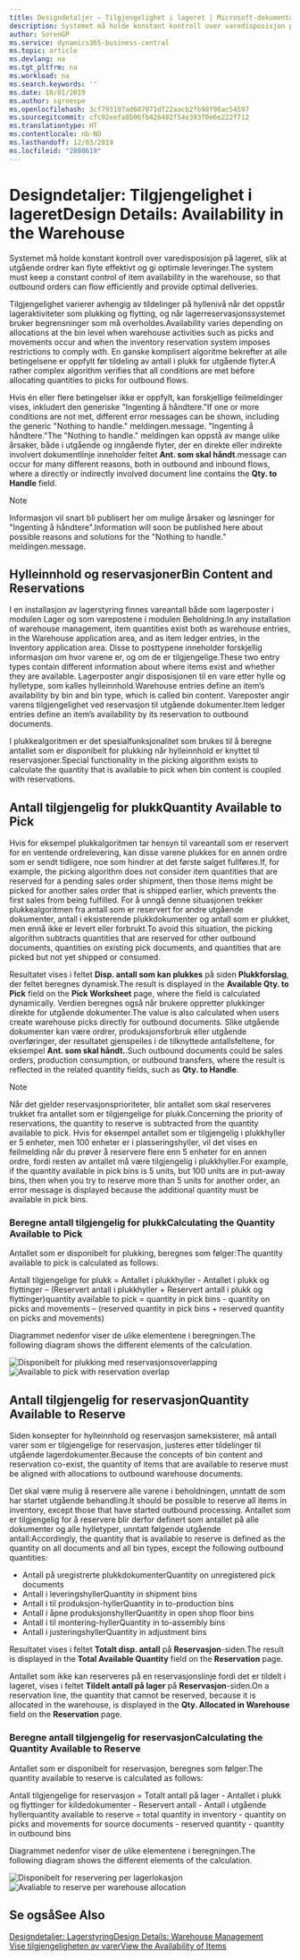 ```yaml
---
title: Designdetaljer – Tilgjengelighet i lageret | Microsoft-dokumentasjon
description: Systemet må holde konstant kontroll over varedisposisjon på lageret, slik at utgående ordrer kan flyte effektivt og gi optimale leveringer.
author: SorenGP
ms.service: dynamics365-business-central
ms.topic: article
ms.devlang: na
ms.tgt_pltfrm: na
ms.workload: na
ms.search.keywords: ''
ms.date: 10/01/2019
ms.author: sgroespe
ms.openlocfilehash: 3cf793197ad607071df22aacb2fb98f96ac54597
ms.sourcegitcommit: cfc92eefa8b06fb426482f54e393f0e6e222f712
ms.translationtype: HT
ms.contentlocale: nb-NO
ms.lasthandoff: 12/03/2019
ms.locfileid: "2880619"
---
```

# <a name="design-details-availability-in-the-warehouse"></a><span data-ttu-id="85919-103">Designdetaljer: Tilgjengelighet i lageret</span><span class="sxs-lookup"><span data-stu-id="85919-103">Design Details: Availability in the Warehouse</span></span>
<span data-ttu-id="85919-104">Systemet må holde konstant kontroll over varedisposisjon på lageret, slik at utgående ordrer kan flyte effektivt og gi optimale leveringer.</span><span class="sxs-lookup"><span data-stu-id="85919-104">The system must keep a constant control of item availability in the warehouse, so that outbound orders can flow efficiently and provide optimal deliveries.</span></span>  

<span data-ttu-id="85919-105">Tilgjengelighet varierer avhengig av tildelinger på hyllenivå når det oppstår lageraktiviteter som plukking og flytting, og når lagerreservasjonssystemet bruker begrensninger som må overholdes.</span><span class="sxs-lookup"><span data-stu-id="85919-105">Availability varies depending on allocations at the bin level when warehouse activities such as picks and movements occur and when the inventory reservation system imposes restrictions to comply with.</span></span> <span data-ttu-id="85919-106">En ganske komplisert algoritme bekrefter at alle betingelsene er oppfylt før tildeling av antall i plukk for utgående flyter.</span><span class="sxs-lookup"><span data-stu-id="85919-106">A rather complex algorithm verifies that all conditions are met before allocating quantities to picks for outbound flows.</span></span>

<span data-ttu-id="85919-107">Hvis én eller flere betingelser ikke er oppfylt, kan forskjellige feilmeldinger vises, inkludert den generiske "Ingenting å håndtere."</span><span class="sxs-lookup"><span data-stu-id="85919-107">If one or more conditions are not met, different error messages can be shown, including the generic "Nothing to handle."</span></span> <span data-ttu-id="85919-108">meldingen.</span><span class="sxs-lookup"><span data-stu-id="85919-108">message.</span></span> <span data-ttu-id="85919-109">"Ingenting å håndtere."</span><span class="sxs-lookup"><span data-stu-id="85919-109">The "Nothing to handle."</span></span> <span data-ttu-id="85919-110">meldingen kan oppstå av mange ulike årsaker, både i utgående og inngående flyter, der en direkte eller indirekte involvert dokumentlinje inneholder feltet **Ant. som skal håndt**.</span><span class="sxs-lookup"><span data-stu-id="85919-110">message can occur for many different reasons, both in outbound and inbound flows, where a directly or indirectly involved document line contains the **Qty. to Handle** field.</span></span>

> [!NOTE]
> <span data-ttu-id="85919-111">Informasjon vil snart bli publisert her om mulige årsaker og løsninger for "Ingenting å håndtere".</span><span class="sxs-lookup"><span data-stu-id="85919-111">Information will soon be published here about possible reasons and solutions for the "Nothing to handle."</span></span> <span data-ttu-id="85919-112">meldingen.</span><span class="sxs-lookup"><span data-stu-id="85919-112">message.</span></span>

## <a name="bin-content-and-reservations"></a><span data-ttu-id="85919-113">Hylleinnhold og reservasjoner</span><span class="sxs-lookup"><span data-stu-id="85919-113">Bin Content and Reservations</span></span>  
 <span data-ttu-id="85919-114">I en installasjon av lagerstyring finnes vareantall både som lagerposter i modulen Lager og som varepostene i modulen Beholdning.</span><span class="sxs-lookup"><span data-stu-id="85919-114">In any installation of warehouse management, item quantities exist both as warehouse entries, in the Warehouse application area, and as item ledger entries, in the Inventory application area.</span></span> <span data-ttu-id="85919-115">Disse to posttypene inneholder forskjellig informasjon om hvor varene er, og om de er tilgjengelige.</span><span class="sxs-lookup"><span data-stu-id="85919-115">These two entry types contain different information about where items exist and whether they are available.</span></span> <span data-ttu-id="85919-116">Lagerposter angir disposisjonen til en vare etter hylle og hylletype, som kalles hylleinnhold.</span><span class="sxs-lookup"><span data-stu-id="85919-116">Warehouse entries define an item’s availability by bin and bin type, which is called bin content.</span></span> <span data-ttu-id="85919-117">Vareposter angir varens tilgjengelighet ved reservasjon til utgående dokumenter.</span><span class="sxs-lookup"><span data-stu-id="85919-117">Item ledger entries define an item’s availability by its reservation to outbound documents.</span></span>  

 <span data-ttu-id="85919-118">I plukkealgoritmen er det spesialfunksjonalitet som brukes til å beregne antallet som er disponibelt for plukking når hylleinnhold er knyttet til reservasjoner.</span><span class="sxs-lookup"><span data-stu-id="85919-118">Special functionality in the picking algorithm exists to calculate the quantity that is available to pick when bin content is coupled with reservations.</span></span>  

## <a name="quantity-available-to-pick"></a><span data-ttu-id="85919-119">Antall tilgjengelig for plukk</span><span class="sxs-lookup"><span data-stu-id="85919-119">Quantity Available to Pick</span></span>  
 <span data-ttu-id="85919-120">Hvis for eksempel plukkalgoritmen tar hensyn til vareantall som er reservert for en ventende ordrelevering, kan disse varene plukkes for en annen ordre som er sendt tidligere, noe som hindrer at det første salget fullføres.</span><span class="sxs-lookup"><span data-stu-id="85919-120">If, for example, the picking algorithm does not consider item quantities that are reserved for a pending sales order shipment, then those items might be picked for another sales order that is shipped earlier, which prevents the first sales from being fulfilled.</span></span> <span data-ttu-id="85919-121">For å unngå denne situasjonen trekker plukkealgoritmen fra antall som er reservert for andre utgående dokumenter, antall i eksisterende plukkdokumenter og antall som er plukket, men ennå ikke er levert eller forbrukt.</span><span class="sxs-lookup"><span data-stu-id="85919-121">To avoid this situation, the picking algorithm subtracts quantities that are reserved for other outbound documents, quantities on existing pick documents, and quantities that are picked but not yet shipped or consumed.</span></span>  

 <span data-ttu-id="85919-122">Resultatet vises i feltet **Disp. antall som kan plukkes** på siden **Plukkforslag**, der feltet beregnes dynamisk.</span><span class="sxs-lookup"><span data-stu-id="85919-122">The result is displayed in the **Available Qty. to Pick** field on the **Pick Worksheet** page, where the field is calculated dynamically.</span></span> <span data-ttu-id="85919-123">Verdien beregnes også når brukere oppretter plukkinger direkte for utgående dokumenter.</span><span class="sxs-lookup"><span data-stu-id="85919-123">The value is also calculated when users create warehouse picks directly for outbound documents.</span></span> <span data-ttu-id="85919-124">Slike utgående dokumenter kan være ordrer, produksjonsforbruk eller utgående overføringer, der resultatet gjenspeiles i de tilknyttede antallsfeltene, for eksempel **Ant. som skal håndt.**.</span><span class="sxs-lookup"><span data-stu-id="85919-124">Such outbound documents could be sales orders, production consumption, or outbound transfers, where the result is reflected in the related quantity fields, such as **Qty. to Handle**.</span></span>  

> [!NOTE]  
>  <span data-ttu-id="85919-125">Når det gjelder reservasjonsprioriteter, blir antallet som skal reserveres trukket fra antallet som er tilgjengelige for plukk.</span><span class="sxs-lookup"><span data-stu-id="85919-125">Concerning the priority of reservations, the quantity to reserve is subtracted from the quantity available to pick.</span></span> <span data-ttu-id="85919-126">Hvis for eksempel antallet som er tilgjengelig i plukkhyller er 5 enheter, men 100 enheter er i plasseringshyller, vil det vises en feilmelding når du prøver å reservere flere enn 5 enheter for en annen ordre, fordi resten av antallet må være tilgjengelig i plukkhyller.</span><span class="sxs-lookup"><span data-stu-id="85919-126">For example, if the quantity available in pick bins is 5 units, but 100 units are in put-away bins, then when you try to reserve more than 5 units for another order, an error message is displayed because the additional quantity must be available in pick bins.</span></span>  

### <a name="calculating-the-quantity-available-to-pick"></a><span data-ttu-id="85919-127">Beregne antall tilgjengelig for plukk</span><span class="sxs-lookup"><span data-stu-id="85919-127">Calculating the Quantity Available to Pick</span></span>  
 <span data-ttu-id="85919-128">Antallet som er disponibelt for plukking, beregnes som følger:</span><span class="sxs-lookup"><span data-stu-id="85919-128">The quantity available to pick is calculated as follows:</span></span>  

 <span data-ttu-id="85919-129">Antall tilgjengelige for plukk = Antallet i plukkhyller - Antallet i plukk og flyttinger – (Reservert antall i plukkhyller + Reservert antall i plukk og flyttinger)</span><span class="sxs-lookup"><span data-stu-id="85919-129">quantity available to pick = quantity in pick bins - quantity on picks and movements – (reserved quantity in pick bins + reserved quantity on picks and movements)</span></span>  

 <span data-ttu-id="85919-130">Diagrammet nedenfor viser de ulike elementene i beregningen.</span><span class="sxs-lookup"><span data-stu-id="85919-130">The following diagram shows the different elements of the calculation.</span></span>  

 <span data-ttu-id="85919-131">![Disponibelt for plukking med reservasjonsoverlapping](media/design_details_warehouse_management_availability_2.png "Disponibelt for plukking med reservasjonsoverlapping")</span><span class="sxs-lookup"><span data-stu-id="85919-131">![Available to pick with reservation overlap](media/design_details_warehouse_management_availability_2.png "Available to pick with reservation overlap")</span></span>  

## <a name="quantity-available-to-reserve"></a><span data-ttu-id="85919-132">Antall tilgjengelig for reservasjon</span><span class="sxs-lookup"><span data-stu-id="85919-132">Quantity Available to Reserve</span></span>  
 <span data-ttu-id="85919-133">Siden konsepter for hylleinnhold og reservasjon sameksisterer, må antall varer som er tilgjengelige for reservasjon, justeres etter tildelinger til utgående lagerdokumenter.</span><span class="sxs-lookup"><span data-stu-id="85919-133">Because the concepts of bin content and reservation co-exist, the quantity of items that are available to reserve must be aligned with allocations to outbound warehouse documents.</span></span>  

 <span data-ttu-id="85919-134">Det skal være mulig å reservere alle varene i beholdningen, unntatt de som har startet utgående behandling.</span><span class="sxs-lookup"><span data-stu-id="85919-134">It should be possible to reserve all items in inventory, except those that have started outbound processing.</span></span> <span data-ttu-id="85919-135">Antallet som er tilgjengelig for å reservere blir derfor definert som antallet på alle dokumenter og alle hylletyper, unntatt følgende utgående antall:</span><span class="sxs-lookup"><span data-stu-id="85919-135">Accordingly, the quantity that is available to reserve is defined as the quantity on all documents and all bin types, except the following outbound quantities:</span></span>  

-   <span data-ttu-id="85919-136">Antall på uregistrerte plukkdokumenter</span><span class="sxs-lookup"><span data-stu-id="85919-136">Quantity on unregistered pick documents</span></span>  
-   <span data-ttu-id="85919-137">Antall i leveringshyller</span><span class="sxs-lookup"><span data-stu-id="85919-137">Quantity in shipment bins</span></span>  
-   <span data-ttu-id="85919-138">Antall i til produksjon-hyller</span><span class="sxs-lookup"><span data-stu-id="85919-138">Quantity in to-production bins</span></span>  
-   <span data-ttu-id="85919-139">Antall i åpne produksjonshyller</span><span class="sxs-lookup"><span data-stu-id="85919-139">Quantity in open shop floor bins</span></span>  
-   <span data-ttu-id="85919-140">Antall i til montering-hyller</span><span class="sxs-lookup"><span data-stu-id="85919-140">Quantity in to-assembly bins</span></span>  
-   <span data-ttu-id="85919-141">Antall i justeringshyller</span><span class="sxs-lookup"><span data-stu-id="85919-141">Quantity in adjustment bins</span></span>  

 <span data-ttu-id="85919-142">Resultatet vises i feltet **Totalt disp. antall** på **Reservasjon**-siden.</span><span class="sxs-lookup"><span data-stu-id="85919-142">The result is displayed in the **Total Available Quantity** field on the **Reservation** page.</span></span>  

 <span data-ttu-id="85919-143">Antallet som ikke kan reserveres på en reservasjonslinje fordi det er tildelt i lageret, vises i feltet **Tildelt antall på lager** på **Reservasjon**-siden.</span><span class="sxs-lookup"><span data-stu-id="85919-143">On a reservation line, the quantity that cannot be reserved, because it is allocated in the warehouse, is displayed in the **Qty. Allocated in Warehouse** field on the **Reservation** page.</span></span>  

### <a name="calculating-the-quantity-available-to-reserve"></a><span data-ttu-id="85919-144">Beregne antall tilgjengelig for reservasjon</span><span class="sxs-lookup"><span data-stu-id="85919-144">Calculating the Quantity Available to Reserve</span></span>  
 <span data-ttu-id="85919-145">Antallet som er disponibelt for reservasjon, beregnes som følger:</span><span class="sxs-lookup"><span data-stu-id="85919-145">The quantity available to reserve is calculated as follows:</span></span>  

 <span data-ttu-id="85919-146">Antall tilgjengelige for reservasjon = Totalt antall på lager - Antallet i plukk og flyttinger for kildedokumenter - Reservert antall - Antall i utgående hyller</span><span class="sxs-lookup"><span data-stu-id="85919-146">quantity available to reserve = total quantity in inventory - quantity on picks and movements for source documents - reserved quantity - quantity in outbound bins</span></span>  

 <span data-ttu-id="85919-147">Diagrammet nedenfor viser de ulike elementene i beregningen.</span><span class="sxs-lookup"><span data-stu-id="85919-147">The following diagram shows the different elements of the calculation.</span></span>  

 <span data-ttu-id="85919-148">![Disponibelt for reservering per lagerlokasjon](media/design_details_warehouse_management_availability_3.png "Disponibelt for reservering per lagerlokasjon")</span><span class="sxs-lookup"><span data-stu-id="85919-148">![Avaliable to reserve per warehouse allocation](media/design_details_warehouse_management_availability_3.png "Avaliable to reserve per warehouse allocation")</span></span>  

## <a name="see-also"></a><span data-ttu-id="85919-149">Se også</span><span class="sxs-lookup"><span data-stu-id="85919-149">See Also</span></span>  
 [<span data-ttu-id="85919-150">Designdetaljer: Lagerstyring</span><span class="sxs-lookup"><span data-stu-id="85919-150">Design Details: Warehouse Management</span></span>](design-details-warehouse-management.md)  
 [<span data-ttu-id="85919-151">Vise tilgjengeligheten av varer</span><span class="sxs-lookup"><span data-stu-id="85919-151">View the Availability of Items</span></span>](inventory-how-availability-overview.md)
